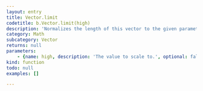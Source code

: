 ```yaml
---
layout: entry
title: Vector.limit
codetitle: b.Vector.limit(high)
description: 'Normalizes the length of this vector to the given parameter.'
category: Math
subcategory: Vector
returns: null
parameters:
    - {name: high, description: 'The value to scale to.', optional: false, type: [Number]}
kind: function
todo: null
examples: []

---
```

